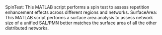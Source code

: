 SpinTest: This MATLAB script performs a spin test to assess repetition enhancement effects across different regions and networks.
SurfaceArea: This MATLAB script performs a surface area analysis to assess network size of a unified SAL/PMN better matches the surface area of all the other distributed networks.
